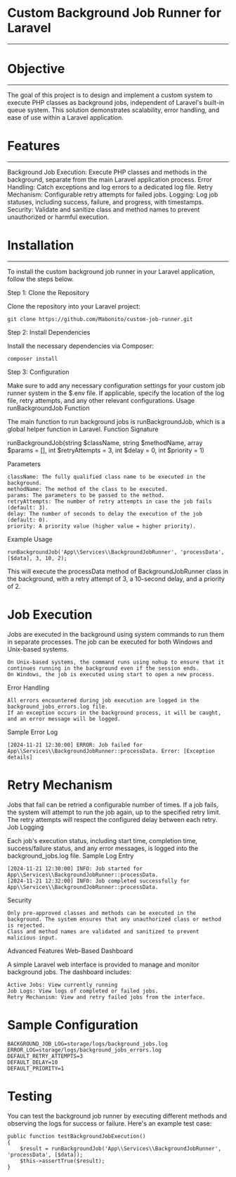 # Custom Background Job Runner for Laravel

****

# Objective
****
The goal of this project is to design and implement a custom system to execute PHP classes as background jobs, independent of Laravel's built-in queue system. This solution demonstrates scalability, error handling, and ease of use within a Laravel application.

# Features
***
Background Job Execution: Execute PHP classes and methods in the background, separate from the main Laravel application process.
Error Handling: Catch exceptions and log errors to a dedicated log file.
Retry Mechanism: Configurable retry attempts for failed jobs.
Logging: Log job statuses, including success, failure, and progress, with timestamps.
Security: Validate and sanitize class and method names to prevent unauthorized or harmful execution.


# Installation
****

To install the custom background job runner in your Laravel application, follow the steps below.

Step 1: Clone the Repository

Clone the repository into your Laravel project:

    git clone https://github.com/Mabonito/custom-job-runner.git

Step 2: Install Dependencies

Install the necessary dependencies via Composer:

    composer install

Step 3: Configuration

Make sure to add any necessary configuration settings for your custom job runner system in the $.env file. If applicable, specify the location of the log file, retry attempts, and any other relevant configurations.
Usage
runBackgroundJob Function

The main function to run background jobs is runBackgroundJob, which is a global helper function in Laravel.
Function Signature

runBackgroundJob(string $className, string $methodName, array $params = [], int $retryAttempts = 3, int $delay = 0, int $priority = 1)

Parameters

    className: The fully qualified class name to be executed in the background.
    methodName: The method of the class to be executed.
    params: The parameters to be passed to the method.
    retryAttempts: The number of retry attempts in case the job fails (default: 3).
    delay: The number of seconds to delay the execution of the job (default: 0).
    priority: A priority value (higher value = higher priority).

Example Usage

    runBackgroundJob('App\\Services\\BackgroundJobRunner', 'processData', [$data], 3, 10, 2);

This will execute the processData method of BackgroundJobRunner class in the background, with a retry attempt of 3, a 10-second delay, and a priority of 2.

# Job Execution

Jobs are executed in the background using system commands to run them in separate processes. The job can be executed for both Windows and Unix-based systems.

    On Unix-based systems, the command runs using nohup to ensure that it continues running in the background even if the session ends.
    On Windows, the job is executed using start to open a new process.

Error Handling

    All errors encountered during job execution are logged in the background_jobs_errors.log file.
    If an exception occurs in the background process, it will be caught, and an error message will be logged.

Sample Error Log

    [2024-11-21 12:30:00] ERROR: Job failed for App\\Services\\BackgroundJobRunner::processData. Error: [Exception details]

# Retry Mechanism

Jobs that fail can be retried a configurable number of times. If a job fails, the system will attempt to run the job again, up to the specified retry limit. The retry attempts will respect the configured delay between each retry.
Job Logging

Each job's execution status, including start time, completion time, success/failure status, and any error messages, is logged into the background_jobs.log file.
Sample Log Entry

    [2024-11-21 12:30:00] INFO: Job started for App\\Services\\BackgroundJobRunner::processData.
    [2024-11-21 12:32:00] INFO: Job completed successfully for App\\Services\\BackgroundJobRunner::processData.

Security

    Only pre-approved classes and methods can be executed in the background. The system ensures that any unauthorized class or method is rejected.
    Class and method names are validated and sanitized to prevent malicious input.

Advanced Features
Web-Based Dashboard

A simple Laravel web interface is provided to manage and monitor background jobs. The dashboard includes:

    Active Jobs: View currently running
    Job Logs: View logs of completed or failed jobs.
    Retry Mechanism: View and retry failed jobs from the interface.

# Sample Configuration

    BACKGROUND_JOB_LOG=storage/logs/background_jobs.log
    ERROR_LOG=storage/logs/background_jobs_errors.log
    DEFAULT_RETRY_ATTEMPTS=3
    DEFAULT_DELAY=10
    DEFAULT_PRIORITY=1

# Testing

You can test the background job runner by executing different methods and observing the logs for success or failure. Here's an example test case:

    public function testBackgroundJobExecution()
    {
        $result = runBackgroundJob('App\\Services\\BackgroundJobRunner', 'processData', [$data]);
        $this->assertTrue($result);
    }
